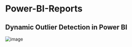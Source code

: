# Power-BI-Reports
## Dynamic Outlier Detection in Power BI

![image](https://github.com/RutujaChauhan/Power-BI-Reports/assets/95647723/b7a6bd0f-ca69-4dc3-b494-09fbf6a00435)
